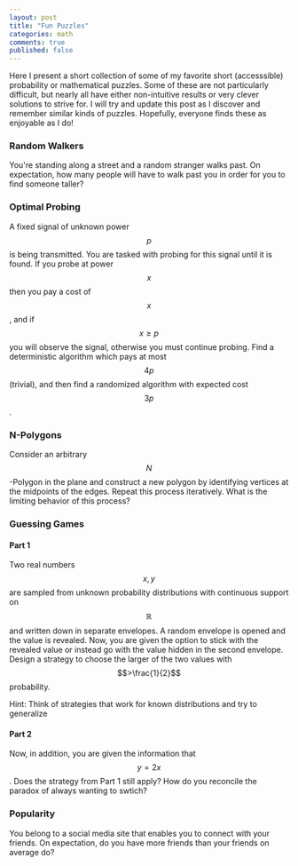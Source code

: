 ```yaml
---
layout: post
title: "Fun Puzzles"
categories: math 
comments: true
published: false 
---
```


Here I present a short collection of some of my favorite short (accesssible) probability or mathematical puzzles. Some of these are not particularly difficult, but nearly all have either non-intuitive results or very clever solutions to strive for. I will try and update this post as I discover and remember similar kinds of puzzles. Hopefully, everyone finds these as enjoyable as I do!


### Random Walkers

You're standing along a street and a random stranger walks past. On expectation, how many people will have to walk past you in order for you to find someone taller?

### Optimal Probing

A fixed signal of unknown power $$p$$ is being transmitted. You are tasked with probing for this signal until it is found. If you probe at power $$x$$ then you pay a cost of $$x$$, and if $$x \geq p$$ you will observe the signal, otherwise you must continue probing. Find a deterministic algorithm which pays at most $$4p$$ (trivial), and then find a randomized algorithm with expected cost $$3p$$.



### N-Polygons

Consider an arbitrary $$N$$-Polygon in the plane and construct a new polygon by identifying vertices at the midpoints of the edges. Repeat this process iteratively. What is the limiting behavior of this process?


### Guessing Games 

#### Part 1

Two real numbers $$x,y$$ are sampled from unknown probability distributions with continuous support on $$\mathbb{R}$$ and written down in separate envelopes. A random envelope is opened and the value is revealed. Now, you are given the option to stick with the revealed value or instead go with the value hidden in the second envelope. Design a strategy to choose the larger of the two values with $$>\frac{1}{2}$$ probability. 

Hint: Think of strategies that work for known distributions and try to generalize

#### Part 2

Now, in addition, you are given the information that $$y = 2x$$. Does the strategy from Part 1 still apply? How do you reconcile the paradox of always wanting to swtich?


### Popularity

You belong to a social media site that enables you to connect with your friends. On expectation, do you have more friends than your friends on average do?





